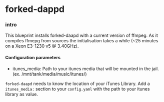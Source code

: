 # forked-dappd

### intro

This blueprint installs forked-daapd with a current version of ffmpeg.
As it compiles ffmepg from sources the initialisation takes a while (~25 minutes
on a Xeon E3-1230 v5 @ 3.40GHz).

#### Configuration parameters

- itunes_media: Path to your itunes media that will be mounted in the jail. (ex. /mnt/tank/media/music/itunes/)

`forked-daapd` needs to know the location of your iTunes Library. Add a `itunes_media:`
section to your `config.yaml` with the  path to your itunes library as value.
